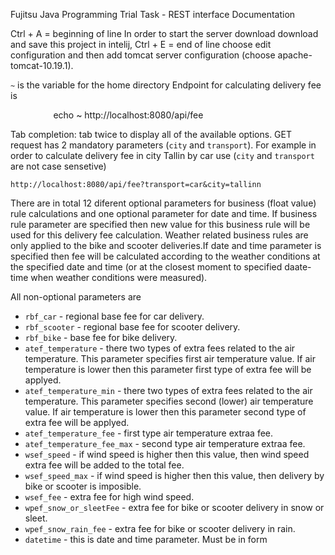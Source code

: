 Fujitsu Java Programming Trial Task - REST interface Documentation


 Ctrl + A = beginning of line		 In order to start the server download download and save this project in intelij, 
 Ctrl + E = end of line		 choose edit configuration and then add tomcat server configuration (choose apache-tomcat-10.19.1).


 `~` is the variable for the home directory		 Endpoint for calculating delivery fee is


 ```		 ```
 echo ~		 http://localhost:8080/api/fee
 ```		 ```


 Tab completion: tab twice to display all of the available options.		 GET request has 2 mandatory parameters (`city` and  `transport`). For example in order to calculate delivery fee in city Tallin by car use (`city` and  `transport` are not case sensetive)

 ```
 http://localhost:8080/api/fee?transport=car&city=tallinn
 ```

 There are in total 12 diferent optional parameters for business (float value) rule calculations and one optional parameter for date and time. If business rule
 parameter are specified then new value for this business rule will be used for this delivery fee calculation. Weather related business rules are only applied 
 to the bike and scooter deliveries.If date and time parameter is specified then fee will be calculated according to the weather conditions at the specified date
 and time (or at the closest moment to specified daate-time when weather conditions were measured). 

 All non-optional parameters are

 * `rbf_car` -  regional base fee for car delivery.
 * `rbf_scooter` - regional base fee for scooter delivery.
 * `rbf_bike` - base fee for bike delivery.
 * `atef_temperature` - there two types of extra fees related to the air temperature. This parameter specifies first air temperature value. If air
  temperature is lower then this parameter first type of extra fee will be applyed.
 * `atef_temperature_min` - there two types of extra fees related to the air temperature. This parameter specifies second (lower) air temperature value. If air
  temperature is lower then this parameter second type of extra fee will be applyed.
 * `atef_temperature_fee` - first type air temperature extraa fee.
 * `atef_temperature_fee_max` - second type air temperature extraa fee.
 * `wsef_speed` - if wind speed is higher then this value, then wind speed extra fee will be added to the total fee.
 * `wsef_speed_max` - if wind speed is higher then this value, then delivery by bike or scooter is imposible.
 * `wsef_fee` - extra fee for high wind speed.
 * `wpef_snow_or_sleetFee` - extra fee for bike or scooter delivery in snow or sleet.
 * `wpef_snow_rain_fee` - extra fee for bike or scooter delivery in rain.
 * `datetime` - this is date and time parameter. Must be in form 

